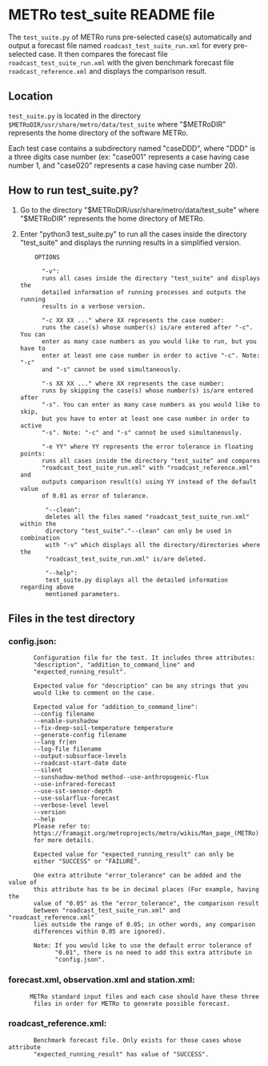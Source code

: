 # METRo test_suite README file

The `test_suite.py` of METRo runs pre-selected case(s) automatically and output a
forecast file named `roadcast_test_suite_run.xml` for every pre-selected case.
It then compares the forecast file `roadcast_test_suite_run.xml` with the given
benchmark forecast file `roadcast_reference.xml` and displays the comparison
result.

## Location

`test_suite.py` is located in the directory `$METRoDIR/usr/share/metro/data/test_suite`
where "$METRoDIR" represents the home directory of the software METRo.

Each test case contains a subdirectory named "caseDDD", where "DDD" is a three
digits case number (ex: "case001" represents a case having case number 1, and
"case020" represents a case having case number 20).

## How to run test_suite.py?

1. Go to the directory "$METRoDIR/usr/share/metro/data/test_suite" where
   "$METRoDIR" represents the home directory of METRo.

2. Enter "python3 test_suite.py" to run all the cases inside the directory
   "test_suite" and displays the running results in a simplified version.


           OPTIONS
   
             "-v":
             runs all cases inside the directory "test_suite" and displays the
             detailed information of running processes and outputs the running
             results in a verbose version.

             "-c XX XX ..." where XX represents the case number:
             runs the case(s) whose number(s) is/are entered after "-c". You can
             enter as many case numbers as you would like to run, but you have to
             enter at least one case number in order to active "-c". Note: "-c" 
             and "-s" cannot be used simultaneously.

             "-s XX XX ..." where XX represents the case number:
             runs by skipping the case(s) whose number(s) is/are entered after
             "-s". You can enter as many case numbers as you would like to skip,
             but you have to enter at least one case number in order to active
             "-s". Note: "-c" and "-s" cannot be used simultaneously.

             "-e YY" where YY represents the error tolerance in floating points:
             runs all cases inside the directory "test_suite" and compares
             "roadcast_test_suite_run.xml" with "roadcast_reference.xml" and
             outputs comparison result(s) using YY instead of the default value
             of 0.01 as error of tolerance.

              "--clean":
              deletes all the files named "roadcast_test_suite_run.xml" within the
              directory "test_suite"."--clean" can only be used in combination 
              with "-v" which displays all the directory/directories where the
              "roadcast_test_suite_run.xml" is/are deleted.

              "--help":
              test_suite.py displays all the detailed information regarding above
              mentioned parameters.


## Files in the test directory

### config.json:
           Configuration file for the test. It includes three attributes:
           "description", "addition_to_command_line" and
           "expected_running_result".

           Expected value for "description" can be any strings that you
           would like to comment on the case.

           Expected value for "addition_to_command_line":
           --config filename
           --enable-sunshadow
           --fix-deep-soil-temperature temperature
           --generate-config filename
           --lang fr|en
           --log-file filename
           --output-subsurface-levels
           --roadcast-start-date date
           --silent
           --sunshadow-method method--use-anthropogenic-flux
           --use-infrared-forecast
           --use-sst-sensor-depth
           --use-solarflux-forecast
           --verbose-level level
           --version
           --help
           Please refer to:
           https://framagit.org/metroprojects/metro/wikis/Man_page_(METRo)
           for more details.

           Expected value for "expected_running_result" can only be
           either "SUCCESS" or "FAILURE".

           One extra attribute "error_tolerance" can be added and the value of
           this attribute has to be in decimal places (For example, having the
           value of "0.05" as the "error_tolerance", the comparison result
           between "roadcast_test_suite_run.xml" and "roadcast_reference.xml"
           lies outside the range of 0.05; in other words, any comparison
           differences within 0.05 are ignored).

           Note: If you would like to use the default error tolerance of
                 "0.01", there is no need to add this extra attribute in
                 "config.json".

### forecast.xml, observation.xml and station.xml:

          METRo standard input files and each case should have these three
           files in order for METRo to generate possible forecast.

### roadcast_reference.xml:
           Benchmark forecast file. Only exists for those cases whose attribute
           "expected_running_result" has value of "SUCCESS".


